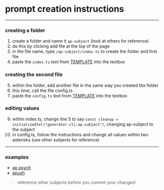 # prompt creation instructions
---
### creating a folder
1. create a folder and name it `ap-subject` (look at others for reference)
2. do this by clicking add file at the top of the page
3. in the file name, type `/ap-subject/index.ts` to create the folder and first file
4. paste the `index.ts` text from [TEMPLATE](https://github.com/studyaporg/prompts/tree/main/TEMPLATE) into the textbox

### creating the second file
5. within the folder, add another file in the same way you created the folder
6. this time, call the file config.ts
7. paste the `config.ts` text from [TEMPLATE](https://github.com/studyaporg/prompts/tree/main/TEMPLATE) into the textbox

### editing values   
9. within index.ts, change line 5 to say `const cleanup = initializeOtel("generator-cli:ap-subject")`, changing ap-subject to the subject
10. in config.ts, follow the instructions and change all values within two asterisks (use other subjects for reference)
---
### examples
- [ap psych](https://github.com/studyaporg/prompts/tree/main/ap-psych)
- [apush](https://github.com/studyaporg/prompts/tree/main/ap-us-history)
> reference other subjects before you commit your changes!

